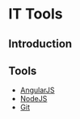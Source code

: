 # IT Tools

## Introduction

## Tools

- [AngularJS](angularjs/README.md)
- [NodeJS](nodejs/README.md)
- [Git](git/README.md)

